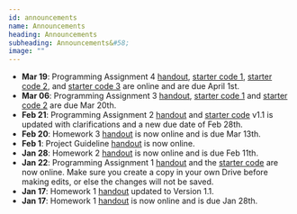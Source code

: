 ```yaml
---
id: announcements
name: Announcements
heading: Announcements
subheading: Announcements&#58;
image: ""
---
```


 - **Mar 19**: Programming Assignment 4 [handout](assets/assignments/PA04.pdf), [starter code 1](https://colab.research.google.com/github/csc413-uoft/2021/blob/master/assets/assignments/a4-dcgan.ipynb), [starter code 2](https://colab.research.google.com/github/csc413-uoft/2021/blob/master/assets/assignments/a4-stylegan.ipynb), and [starter code 3](https://colab.research.google.com/github/csc413-uoft/2021/blob/master/assets/assignments/a4-dqn.ipynb) are online and are due April 1st.
 - **Mar 06**: Programming Assignment 3 [handout](assets/assignments/PA03.pdf), [starter code 1](https://colab.research.google.com/github/csc413-uoft/2021/blob/master/assets/assignments/nmt.ipynb) and [starter code 2](https://colab.research.google.com/github/csc413-uoft/2021/blob/master/assets/assignments/bert_and_gpt.ipynb) are due Mar 20th.
 - **Feb 21**: Programming Assignment 2 [handout](assets/assignments/PA02.pdf) and [starter code](https://colab.research.google.com/github/csc413-uoft/2021/blob/master/assets/assignments/a2-cnn.ipynb) v1.1 is updated with clarifications and a new due date of Feb 28th.
 - **Feb 20**: Homework 3 [handout](assets/assignments/HW03.pdf) is now online and is due Mar 13th.
 - **Feb 1**: Project Guideline [handout](assets/assignments/project_handout.pdf) is now online.
 - **Jan 28**: Homework 2 [handout](assets/assignments/HW02.pdf) is now online and is due Feb 11th.
 - **Jan 22**: Programming Assignment 1 [handout](assets/assignments/PA01.pdf) and the [starter code](https://colab.research.google.com/github/csc413-uoft/2021/blob/master/assets/assignments/a1-code.ipynb) are now online. Make sure you create a copy in your own Drive before making edits, or else the changes will not be saved.
 - **Jan 17**: Homework 1 [handout](assets/assignments/HW01.pdf) updated to Version 1.1.
 - **Jan 17**: Homework 1 [handout](assets/assignments/HW01.pdf) is now online and is due Jan 28th.
